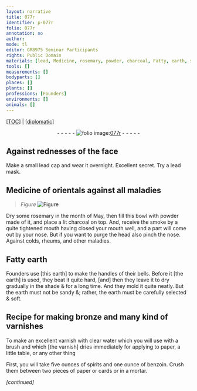 ```yaml
---
layout: narrative
title: 077r
identifier: p-077r
folio: 077r
annotation: no
author:
mode: tl
editor: GR8975 Seminar Participants
rights: Public Domain
materials: [lead, Medicine, rosemary, powder, charcoal, Fatty, earth, sand, bronze, varnishes, varnish, clear, water, paper, spirits, benzoin, cards]
tools: []
measurements: []
bodyparts: []
places: []
plants: []
professions: [Founders]
environments: []
animals: []
---
```


<p><a href="{{ site.baseurl }}/translation/">[TOC]</a> | <a href="{{ site.baseurl }}/texts/p-077r_tc/" target="_blank">[diplomatic]</a></p><div class="folio" align="center">- - - - - <a href="http://gallica.bnf.fr/ark:/12148/btv1b10500001g/f159.image" target="_blank"><img src="https://cu-mkp.github.io/2017-workshop-edition/assets/photo-icon.png" alt="folio image: " style="display:inline-block; margin-bottom:-3px;"/>077r</a> - - - - - </div>  
  

## Against rednesses of the face

 
Make a small <span class="m">lead</span> cap and wear it overnight. Excellent secret. Try a <span class="m">lead</span> mask.
 
 
  

##  <span class="m">Medicine</span> of orientals against all maladies

 
> *Figure*
> <a href="https://drive.google.com/open?id=0B9-oNrvWdlO5ckxxXzJIeWhnMDg" target="_blank"><img src="https://cu-mkp.github.io/GR8975-edition/assets/photo-icon.png" alt="Figure" style="display:inline-block; margin-bottom:-3px;"/></a>
 
Dry some <span class="m">rosemary</span> in the month of May, then fill this bowl with <span class="m">powder</span> made of it, and place a lit <span class="m">charcoal</span> on top. And, receive the smoke by a quite tightened mouth having closed your mouth well, and a part will come out by your nose. But if you want to purge the head also pinch the nose. Against colds, rheums, and other maladies.
 
 
  

## <span class="m">Fatty</span> <span class="m">earth</span>

 
<span class="pro">Founders</span> use [this <span class="m">earth</span>] to make the handles of their bells. Before it [the <span class="m">earth</span>] is used, they beat it quite hard, [and] then they leave it to dry gradually in the shade & for a long time. And they mold it quite neatly. But the <span class="m">earth</span> must not be <span class="m">sand</span>y <span class="del">&</span>; rather, the <span class="m">earth</span> must be carefully selected & soft.
 
 
  

## Recipe for making <span class="m">bronze</span> and many kind of <span class="m">varnishes</span>

 
To make an excellent <span class="m">varnish</span> with <span class="m">clear</span> <span class="m">water</span> which you will use with a brush and which [the <span class="m">varnish</span>] dries immediately for applying to <span class="m">paper</span>, a little table, or any other thing
 
First, you will take five ounces of <span class="m">spirits</span> and one ounce of <span class="m">benzoin</span>. Crush them between two <span class="sup">pieces of</span> <span class="m">paper</span> or <span class="m">cards</span> or in a mortar.
 
*[continued]*
 
